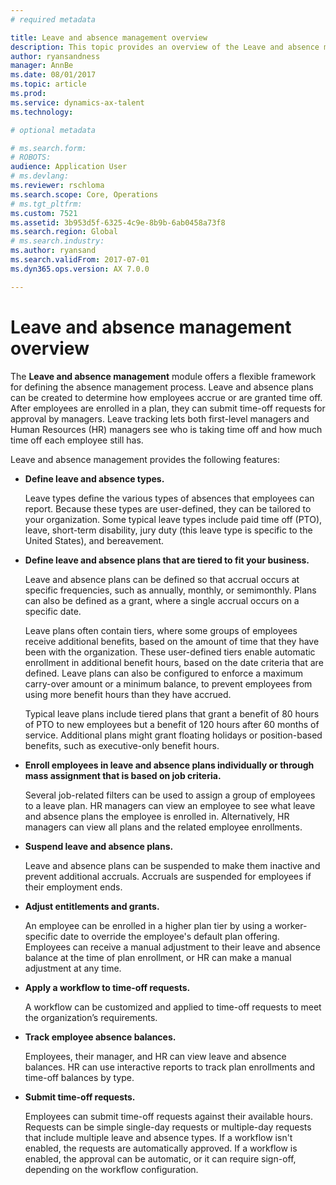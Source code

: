 ```yaml
---
# required metadata

title: Leave and absence management overview
description: This topic provides an overview of the Leave and absence management module. This module offers a flexible framework for defining the absence management process. Leave and absence plans can be created to determine how employees accrue or are granted time off. 
author: ryansandness
manager: AnnBe
ms.date: 08/01/2017
ms.topic: article
ms.prod: 
ms.service: dynamics-ax-talent
ms.technology: 

# optional metadata

# ms.search.form: 
# ROBOTS: 
audience: Application User
# ms.devlang: 
ms.reviewer: rschloma
ms.search.scope: Core, Operations
# ms.tgt_pltfrm: 
ms.custom: 7521
ms.assetid: 3b953d5f-6325-4c9e-8b9b-6ab0458a73f8
ms.search.region: Global
# ms.search.industry: 
ms.author: ryansand
ms.search.validFrom: 2017-07-01
ms.dyn365.ops.version: AX 7.0.0

---
```

# Leave and absence management overview

The **Leave and absence management** module offers a flexible framework for defining the absence management process. Leave and absence plans can be created to determine how employees accrue or are granted time off. After employees are enrolled in a plan, they can submit time-off requests for approval by managers. Leave tracking lets both first-level managers and Human Resources (HR) managers see who is taking time off and how much time off each employee still has.  

Leave and absence management provides the following features: 

- **Define leave and absence types.**

    Leave types define the various types of absences that employees can report. Because these types are user-defined, they can be tailored to your organization. Some typical leave types include paid time off (PTO), leave, short-term disability, jury duty (this leave type is specific to the United States), and bereavement. 

- **Define leave and absence plans that are tiered to fit your business.**

    Leave and absence plans can be defined so that accrual occurs at specific frequencies, such as annually, monthly, or semimonthly. Plans can also be defined as a grant, where a single accrual occurs on a specific date. 

    Leave plans often contain tiers, where some groups of employees receive additional benefits, based on the amount of time that they have been with the organization. These user-defined tiers enable automatic enrollment in additional benefit hours, based on the date criteria that are defined. Leave plans can also be configured to enforce a maximum carry-over amount or a minimum balance, to prevent employees from using more benefit hours than they have accrued. 

    Typical leave plans include tiered plans that grant a benefit of 80 hours of PTO to new employees but a benefit of 120 hours after 60 months of service. Additional plans might grant floating holidays or position-based benefits, such as executive-only benefit hours.

- **Enroll employees in leave and absence plans individually or through mass assignment that is based on job criteria.**

    Several job-related filters can be used to assign a group of employees to a leave plan. HR managers can view an employee to see what leave and absence plans the employee is enrolled in. Alternatively, HR managers can view all plans and the related employee enrollments.

- **Suspend leave and absence plans.**

    Leave and absence plans can be suspended to make them inactive and prevent additional accruals. Accruals are suspended for employees if their employment ends.  

- **Adjust entitlements and grants.**

    An employee can be enrolled in a higher plan tier by using a worker-specific date to override the employee's default plan offering. Employees can receive a manual adjustment to their leave and absence balance at the time of plan enrollment, or HR can make a manual adjustment at any time. 

- **Apply a workflow to time-off requests.**

     A workflow can be customized and applied to time-off requests to meet the organization’s requirements.  

- **Track employee absence balances.**

    Employees, their manager, and HR can view leave and absence balances. HR can use interactive reports to track plan enrollments and time-off balances by type. 

- **Submit time-off requests.**

    Employees can submit time-off requests against their available hours. Requests can be simple single-day requests or multiple-day requests that include multiple leave and absence types. If a workflow isn't enabled, the requests are automatically approved. If a workflow is enabled, the approval can be automatic, or it can require sign-off, depending on the workflow configuration.
